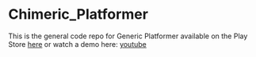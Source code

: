 # Chimeric_Platformer

This is the general code repo for Generic Platformer available on the Play Store [here](https://play.google.com/store/apps/details?id=com.Adinoid.PlatformerBeta&hl=en) or watch a demo here: [youtube](https://www.youtube.com/watch?v=EDenRv3vsA4)
